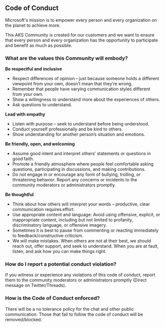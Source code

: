## Code of Conduct

Microsoft's mission is to empower every person and every organization on the planet to achieve more. 

This AKS Community is created for our customers and we want to ensure that every person and every organization has the opportunity to participate and benefit as much as possible. 

### What are the values this Community will embody?

**Be respectful and inclusive**

* Respect differences of opinion – just because someone holds a different viewpoint from your own, doesn’t mean that they’re wrong.
* Remember that people have varying communication styles different from your own.
* Show a willingness to understand more about the experiences of others.
* Ask questions to understand.

**Lead with empathy**
* Listen with purpose – seek to understand before being understood.
* Conduct yourself professionally and be kind to others.
* Show understanding for another person’s situation and emotions.

**Be friendly, open, and welcoming**
* Assume good intent and interpret others’ statements or questions in good faith.
* Promote a friendly atmosphere where people feel comfortable asking questions, participating in discussions, and making contributions.
* Do not engage in or encourage any form of bullying, trolling, or threatening behavior. Report any concerns or incidents to the community moderators or administrators promptly.

**Be thoughtful**
* Think about how others will interpret your words – productive, clear communication requires effort.
* Use appropriate content and language: Avoid using offensive, explicit, or inappropriate content, including but not limited to profanity, discriminatory language, or offensive imagery. 
* Sometimes it is best to pause from commenting or reacting immediately to feedback/constructive criticism.
* We will make mistakes. When others are not at their best, we should reach out, offer support, and seek to understand. When you are at fault, listen, and ask how you can make things right.


### How do I report a potential conduct violation?
If you witness or experience any violations of this code of conduct, report them to the community moderators or administrators promptly (Direct message on Twitter/Threads).

### How is the Code of Conduct enforced?
There will be a no tolerance policy for the chat and other public communication. Those that fail to follow the code of conduct will be removed/blocked. 
